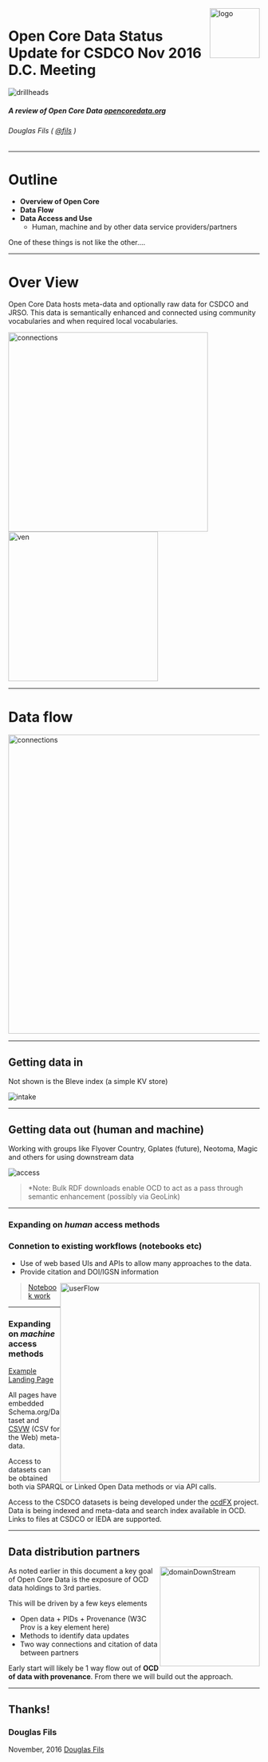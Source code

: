 <!-- $theme: default -->
<!-- template: invert -->
<!-- page_number: true -->
<!-- footer: Talk at https://goo.gl/YFJol1 and screencast https://youtu.be/GjW_TrkUl0U-->

<img src="./media/logo22.png" alt="logo" style="float:right; width: 100px;"/>

Open Core Data Status Update for CSDCO Nov 2016 D.C. Meeting  
===
![drillheads](./media/drillHeads.jpg)  

##### A review of Open Core Data [opencoredata.org](http://opencoredata.org)
###### Douglas Fils ( [@fils](https://twitter.com/fils) )
--- 
# Outline

- **Overview of Open Core**
- **Data Flow**
- **Data Access and Use**
	- Human, machine and by other data service providers/partners

One of these things is not like the other....

---
# Over View

Open Core Data hosts meta-data and optionally raw data for CSDCO and JRSO.  This data is semantically enhanced and connected using community vocabularies and when required local vocabularies.  

<img src="./media/connections.png" alt="connections" style="width: 400px;"/>
<img src="./media/ven.png" alt="ven" style="width: 300px;"/>

---
# Data flow

<img src="./media/bubbles.png" alt="connections" style="align:right; height: 600px;"/>

---
## Getting data in
Not shown is the Bleve index (a simple KV store)

![intake](./media/intake.png)

---

## Getting data out (human and machine)

Working with groups like Flyover Country, Gplates (future), Neotoma, Magic and others for using downstream data

![access](./media/access.png)

> *Note: Bulk RDF downloads enable OCD to act as a pass through semantic enhancement (possibly via GeoLink)

---
### Expanding on *human* access methods
### Connetion to existing workflows (notebooks etc)

* Use of web based UIs and APIs to allow many approaches to the data.
* Provide citation and DOI/IGSN information

<img src="./media/userFlow.png" alt="userFlow" style="float:right;height: 400px;"/>

> [Notebook work](https://github.com/OpenCoreData/OpenCoreNotebooks)

---
### Expanding on *machine* access methods

[Example Landing Page](http://opencoredata.org/doc/dataset/2de213cc-ea25-435b-b46e-781bd60d9e5c)

All pages have embedded Schema.org/Dataset and [CSVW](https://www.w3.org/TR/2015/REC-tabular-data-model-20151217/) (CSV for the Web) meta-data.

Access to datasets can be obtained both via SPARQL or Linked Open Data methods or via API calls.  

Access to the CSDCO datasets is being developed under the [ocdFX](https://github.com/OpenCoreData/ocdFX) project.  Data is being indexed and meta-data and search index available in OCD.  Links to files at CSDCO or IEDA are supported. 

---
## Data distribution partners
<img src="./media/domainDownStream.png" alt="domainDownStream" style="float:right;height: 200px;"/>

As noted earlier in this document a key goal of Open Core Data is the exposure of OCD data holdings to 3rd parties.

This will be driven by a few keys elements

- Open data + PIDs + Provenance (W3C Prov is a key element here)
- Methods to identify data updates
- Two way connections and citation of data between partners

Early start will likely be 1 way flow out of **OCD of data with provenance**.  From there we will build out the approach.

---


## Thanks! 

### Douglas Fils

November, 2016 [Douglas Fils](https://github.com/fils)

